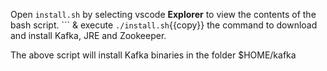 


Open `install.sh` by selecting vscode **Explorer** to view the contents of the bash script. ``` & execute `./install.sh`{{copy}} the command to download and install Kafka, JRE and Zookeeper.

The above script will install Kafka binaries in the folder $HOME/kafka